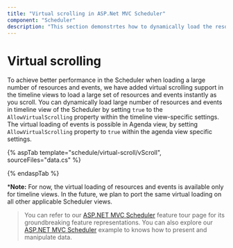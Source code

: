 ```yaml
---
title: "Virtual scrolling in ASP.Net MVC Scheduler"
component: "Scheduler"
description: "This section demonstrtes how to dynamically load the resources and events as you scroll through the scheduler"
---
```


# Virtual scrolling

To achieve better performance in the Scheduler when loading a large number of resources and events, we have added virtual scrolling support in the timeline views to load a large set of resources and events instantly as you scroll. You can dynamically load large number of resources and events in timeline view of the Scheduler by setting `true` to the `AllowVirtualScrolling` property within the timeline view-specific settings. The virtual loading of events is possible in Agenda view, by setting `AllowVirtualScrolling` property to `true` within the agenda view specific settings.

{% aspTab template="schedule/virtual-scroll/vScroll", sourceFiles="data.cs"  %}

{% endaspTab %}

***Note:** For now, the virtual loading of resources and events is available only for timeline views. In the future, we plan to port the same virtual loading on all other applicable Scheduler views.

> You can refer to our [ASP.NET MVC Scheduler](https://www.syncfusion.com/aspnet-mvc-ui-controls/scheduler) feature tour page for its groundbreaking feature representations. You can also explore our [ASP.NET MVC Scheduler](https://ej2.syncfusion.com/aspnetmvc/Schedule/Overview#/material) example to knows how to present and manipulate data.
